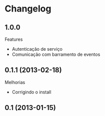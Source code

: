 Changelog
=========

## 1.0.0

Features
- Autenticação de serviço
- Comunicação com barramento de eventos

## 0.1.1 (2013-02-18)

Melhorias
- Corrigindo o install

## 0.1 (2013-01-15)

